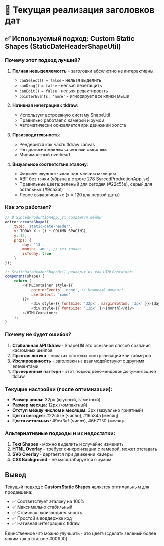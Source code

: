 # 📅 Текущая реализация заголовков дат

## ✅ Используемый подход: Custom Static Shapes (StaticDateHeaderShapeUtil)

### Почему этот подход лучший?

1. **Полная невыделяемость** - заголовки абсолютно не интерактивны:
   - `canSelect() = false` - нельзя выделить
   - `canDrag() = false` - нельзя перетащить  
   - `canEdit() = false` - нельзя редактировать
   - `pointerEvents: 'none'` - игнорирует все клики мыши

2. **Нативная интеграция с tldraw**:
   - Использует встроенную систему ShapeUtil
   - Правильно работает с камерой и зумом
   - Автоматически обновляется при движении холста

3. **Производительность**:
   - Рендерится как часть tldraw canvas
   - Нет дополнительных слоев или оверлеев
   - Минимальный overhead

4. **Визуальное соответствие эталону**:
   - Формат: крупное число над мелким месяцем
   - АВГ без точки (убрана в строке 278 SyncedProductionApp.jsx)
   - Правильные цвета: зеленый для сегодня (#22c55e), серый для остальных (#9ca3af)
   - Левое выравнивание (x = 120 для первой даты)

### Как это работает?

```javascript
// В SyncedProductionApp.jsx создаются шейпы:
editor.createShape({
    type: 'static-date-header',
    x: TODAY_X + (i * COLUMN_SPACING),
    y: 15,
    props: {
        day: '13',
        month: 'АВГ', // Без точки!
        isToday: true
    }
});
```

```javascript
// StaticDateHeaderShapeUtil рендерит их как HTMLContainer:
component(shape) {
    return (
        <HTMLContainer style={{
            pointerEvents: 'none', // Ключевой момент!
            userSelect: 'none'
        }}>
            <div style={{ fontSize: '32px', marginBottom: '3px' }}>{day}</div>
            <div style={{ fontSize: '12px' }}>{month}</div>
        </HTMLContainer>
    );
}
```

### Почему не будет ошибок?

1. **Стабильная API tldraw** - ShapeUtil это основной способ создания кастомных шейпов
2. **Простая логика** - никаких сложных синхронизаций или таймеров
3. **Изолированность** - заголовки не взаимодействуют с другими элементами
4. **Проверенный паттерн** - этот подход рекомендован документацией tldraw

### Текущие настройки (после оптимизации):

- **Размер числа:** 32px (крупный, заметный)
- **Размер месяца:** 12px (компактный)
- **Отступ между числом и месяцем:** 3px (визуально приятный)
- **Цвета сегодня:** #22c55e (число), #16a34a (месяц)
- **Цвета остальных:** #9ca3af (число), #6b7280 (месяц)

### Альтернативные подходы и их недостатки:

1. **Text Shapes** - можно выделить и случайно изменить
2. **HTML Overlay** - требует синхронизации с камерой, может отставать
3. **SVG Overlay** - дергается при движении камеры
4. **CSS Background** - не масштабируется с зумом

## Вывод

Текущий подход с **Custom Static Shapes** является оптимальным для продакшена:
- ✅ Соответствует эталону на 100%
- ✅ Максимально стабильный
- ✅ Отличная производительность
- ✅ Простой в поддержке код
- ✅ Нативная интеграция с tldraw

Единственное что можно улучшить - это цвета (сделать зеленый более ярким как в эталоне #00ff00).